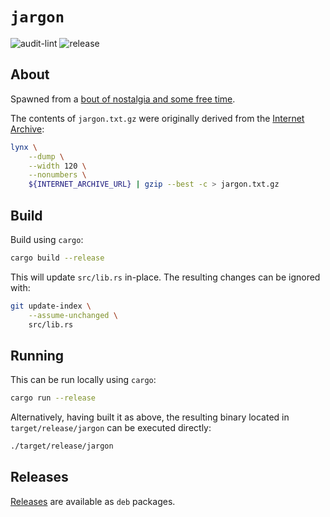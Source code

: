 # `jargon`

![audit-lint](https://github.com/PsypherPunk/jargon-rs/workflows/audit-lint/badge.svg)
![release](https://github.com/PsypherPunk/jargon-rs/workflows/release/badge.svg)

## About

Spawned from a
[bout of nostalgia and some free time](https://blog.psypherpunk.io/posts/jargon/).

The contents of `jargon.txt.gz` were originally derived from the
[Internet Archive](https://web.archive.org/web/20130827121341/http://cosman246.com/jargon.html):

```bash
lynx \
    --dump \
    --width 120 \
    --nonumbers \
    ${INTERNET_ARCHIVE_URL} | gzip --best -c > jargon.txt.gz
```

## Build

Build using `cargo`:

```bash
cargo build --release
```

This will update `src/lib.rs` in-place. The resulting changes can be
ignored with:

```bash
git update-index \
    --assume-unchanged \
    src/lib.rs
```

## Running

This can be run locally using `cargo`:

```bash
cargo run --release
```

Alternatively, having built it as above, the resulting binary located
in `target/release/jargon` can be executed directly:

```bash
./target/release/jargon
```

## Releases

[Releases](https://github.com/PsypherPunk/jargon-rs/releases) are
available as `deb` packages.
